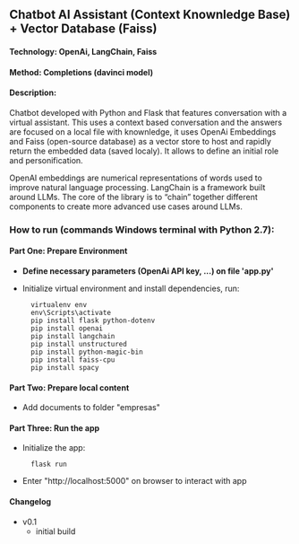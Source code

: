 ## Chatbot AI Assistant (Context Knownledge Base) + Vector Database (Faiss)

#### Technology: OpenAi, LangChain, Faiss
#### Method: Completions (davinci model)

#### Description:
Chatbot developed with Python and Flask that features conversation with a virtual assistant. This uses a context based conversation and the answers are focused on a local file with knownledge, it uses OpenAi Embeddings and Faiss (open-source database) as a vector store to host and rapidly return the embedded data (saved localy). It allows to define an initial role and personification.

OpenAI embeddings are numerical representations of words used to improve natural language processing.
LangChain is a framework built around LLMs. The core of the library is to “chain” together different components to create more advanced use cases around LLMs.

### How to run (commands Windows terminal with Python 2.7):

#### Part One: Prepare Environment
- **Define necessary parameters (OpenAi API key, ...) on file 'app.py'**
- Initialize virtual environment and install dependencies, run:

	    virtualenv env
	    env\Scripts\activate
	    pip install flask python-dotenv
        pip install openai
		pip install langchain
		pip install unstructured
		pip install python-magic-bin
		pip install faiss-cpu
		pip install spacy

#### Part Two: Prepare local content
- Add documents to folder "empresas"

#### Part Three: Run the app
- Initialize the app:

	    flask run

- Enter "http://localhost:5000" on browser to interact with app

#### Changelog
- v0.1
	- initial build